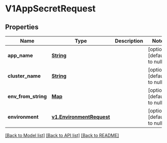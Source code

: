 # V1AppSecretRequest
## Properties

Name | Type | Description | Notes
------------ | ------------- | ------------- | -------------
**app\_name** | [**String**](string.md) |  | [optional] [default to null]
**cluster\_name** | [**String**](string.md) |  | [optional] [default to null]
**env\_from\_string** | [**Map**](string.md) |  | [optional] [default to null]
**environment** | [**v1.EnvironmentRequest**](v1.EnvironmentRequest.md) |  | [optional] [default to null]

[[Back to Model list]](../README.md#documentation-for-models) [[Back to API list]](../README.md#documentation-for-api-endpoints) [[Back to README]](../README.md)

